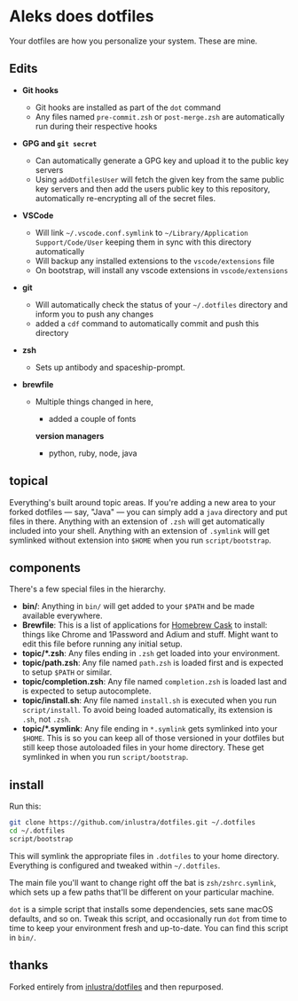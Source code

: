 # Aleks does dotfiles

Your dotfiles are how you personalize your system. These are mine.

## Edits

- **Git hooks**
  - Git hooks are installed as part of the `dot` command
  - Any files named `pre-commit.zsh` or `post-merge.zsh` are automatically run during their respective hooks

- **GPG and `git secret`**
  - Can automatically generate a GPG key and upload it to the public key servers
  - Using `addDotfilesUser` will fetch the given key from the same public key servers and then add the users public key to this repository, automatically re-encrypting all of the secret files.

- **VSCode**
  - Will link `~/.vscode.conf.symlink` to  `~/Library/Application Support/Code/User` keeping them in sync with this directory automatically
  - Will backup any installed extensions to the `vscode/extensions` file
  - On bootstrap, will install any vscode extensions in `vscode/extensions`

- **git**
  - Will automatically check the status of your `~/.dotfiles` directory and inform you to push any changes
  - added a `cdf` command to automatically commit and push this directory

- **zsh**
  - Sets up antibody and spaceship-prompt.

- **brewfile**
  - Multiple things changed in here,
	- added a couple of fonts

	**version managers**
	- python, ruby, node, java

## topical

Everything's built around topic areas. If you're adding a new area to your
forked dotfiles — say, "Java" — you can simply add a `java` directory and put
files in there. Anything with an extension of `.zsh` will get automatically
included into your shell. Anything with an extension of `.symlink` will get
symlinked without extension into `$HOME` when you run `script/bootstrap`.

## components

There's a few special files in the hierarchy.

- **bin/**: Anything in `bin/` will get added to your `$PATH` and be made
  available everywhere.
- **Brewfile**: This is a list of applications for [Homebrew Cask](https://caskroom.github.io) to install: things like Chrome and 1Password and Adium and stuff. Might want to edit this file before running any initial setup.
- **topic/\*.zsh**: Any files ending in `.zsh` get loaded into your
  environment.
- **topic/path.zsh**: Any file named `path.zsh` is loaded first and is
  expected to setup `$PATH` or similar.
- **topic/completion.zsh**: Any file named `completion.zsh` is loaded
  last and is expected to setup autocomplete.
- **topic/install.sh**: Any file named `install.sh` is executed when you run `script/install`. To avoid being loaded automatically, its extension is `.sh`, not `.zsh`.
- **topic/\*.symlink**: Any file ending in `*.symlink` gets symlinked into
  your `$HOME`. This is so you can keep all of those versioned in your dotfiles
  but still keep those autoloaded files in your home directory. These get
  symlinked in when you run `script/bootstrap`.

## install

Run this:

```sh
git clone https://github.com/inlustra/dotfiles.git ~/.dotfiles
cd ~/.dotfiles
script/bootstrap
```

This will symlink the appropriate files in `.dotfiles` to your home directory.
Everything is configured and tweaked within `~/.dotfiles`.

The main file you'll want to change right off the bat is `zsh/zshrc.symlink`,
which sets up a few paths that'll be different on your particular machine.

`dot` is a simple script that installs some dependencies, sets sane macOS
defaults, and so on. Tweak this script, and occasionally run `dot` from
time to time to keep your environment fresh and up-to-date. You can find
this script in `bin/`.

## thanks

Forked entirely from [inlustra/dotfiles](http://github.com/inlustra/dotfiles) and then repurposed.